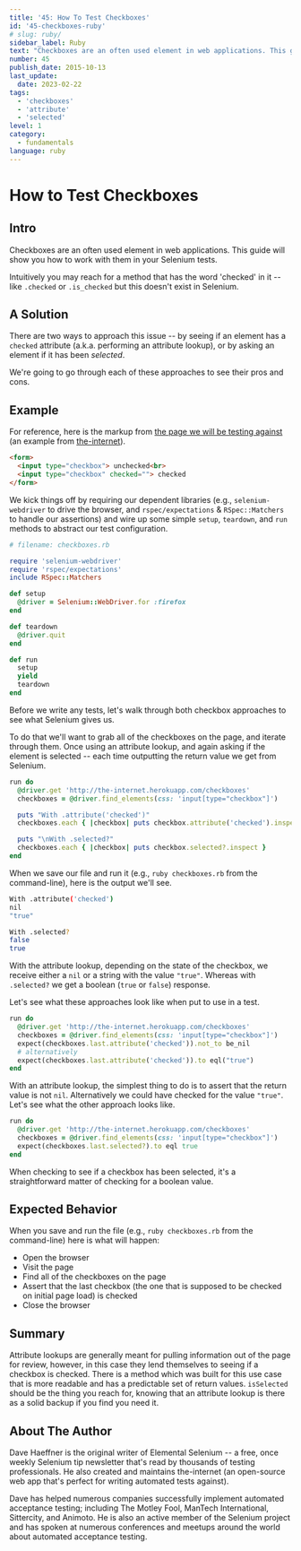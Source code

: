 ```yaml
---
title: '45: How To Test Checkboxes'
id: '45-checkboxes-ruby'
# slug: ruby/
sidebar_label: Ruby 
text: "Checkboxes are an often used element in web applications. This guide will show you how to work with them in your Selenium tests."
number: 45
publish_date: 2015-10-13
last_update:
  date: 2023-02-22
tags:
  - 'checkboxes'
  - 'attribute'
  - 'selected'
level: 1
category:
  - fundamentals
language: ruby
---
```


# How to Test Checkboxes

## Intro

Checkboxes are an often used element in web applications. This guide will show you how to work with them in your Selenium tests.

Intuitively you may reach for a method that has the word 'checked' in it -- like `.checked` or `.is_checked` but this doesn't exist in Selenium.

## A Solution

There are two ways to approach this issue -- by seeing if an element has a `checked` attribute (a.k.a. performing an attribute lookup), or by asking an element if it has been _selected_.

We're going to go through each of these approaches to see their pros and cons.

## Example

For reference, here is the markup from [the page we will be testing against](http://the-internet.herokuapp.com/checkboxes) (an example from [the-internet](https://github.com/tourdedave/the-internet)).

```html
<form>
  <input type="checkbox"> unchecked<br>
  <input type="checkbox" checked=""> checked
</form>
```

We kick things off by requiring our dependent libraries (e.g., `selenium-webdriver` to drive the browser, and `rspec/expectations` & `RSpec::Matchers` to handle our assertions) and wire up some simple `setup`, `teardown`, and `run` methods to abstract our test configuration.

```ruby
# filename: checkboxes.rb

require 'selenium-webdriver'
require 'rspec/expectations'
include RSpec::Matchers

def setup
  @driver = Selenium::WebDriver.for :firefox
end

def teardown
  @driver.quit
end

def run
  setup
  yield
  teardown
end
```

Before we write any tests, let's walk through both checkbox approaches to see what Selenium gives us.

To do that we'll want to grab all of the checkboxes on the page, and iterate through them. Once using an attribute lookup, and again asking if the element is selected -- each time outputting the return value we get from Selenium.

```ruby
run do
  @driver.get 'http://the-internet.herokuapp.com/checkboxes'
  checkboxes = @driver.find_elements(css: 'input[type="checkbox"]')

  puts "With .attribute('checked')"
  checkboxes.each { |checkbox| puts checkbox.attribute('checked').inspect }

  puts "\nWith .selected?"
  checkboxes.each { |checkbox| puts checkbox.selected?.inspect }
end
```

When we save our file and run it (e.g., `ruby checkboxes.rb` from the command-line), here is the output we'll see.

```sh
With .attribute('checked')
nil
"true"

With .selected?
false
true
```

With the attribute lookup, depending on the state of the checkbox, we receive either a `nil` or a string with the value `"true"`. Whereas with `.selected?` we get a boolean (`true` or `false`) response.

Let's see what these approaches look like when put to use in a test.

```ruby
run do
  @driver.get 'http://the-internet.herokuapp.com/checkboxes'
  checkboxes = @driver.find_elements(css: 'input[type="checkbox"]')
  expect(checkboxes.last.attribute('checked')).not_to be_nil
  # alternatively
  expect(checkboxes.last.attribute('checked')).to eql("true")
end
```

With an attribute lookup, the simplest thing to do is to assert that the return value is not `nil`. Alternatively we could have checked for the value `"true"`. Let's see what the other approach looks like.

```ruby
run do
  @driver.get 'http://the-internet.herokuapp.com/checkboxes'
  checkboxes = @driver.find_elements(css: 'input[type="checkbox"]')
  expect(checkboxes.last.selected?).to eql true
end
```

When checking to see if a checkbox has been selected, it's a straightforward matter of checking for a boolean value.

## Expected Behavior

When you save and run the file (e.g., `ruby checkboxes.rb` from the command-line) here is what will happen:

+ Open the browser
+ Visit the page
+ Find all of the checkboxes on the page
+ Assert that the last checkbox (the one that is supposed to be checked on initial page load) is checked
+ Close the browser

## Summary

Attribute lookups are generally meant for pulling information out of the page for review, however, in this case they lend themselves to seeing if a checkbox is checked. There is a method which was built for this use case that is more readable and has a predictable set of return values. `isSelected` should be the thing you reach for, knowing that an attribute lookup is there as a solid backup if you find you need it.

## About The Author

Dave Haeffner is the original writer of Elemental Selenium -- a free, once weekly Selenium tip newsletter that's read by thousands of testing professionals. He also created and maintains the-internet (an open-source web app that's perfect for writing automated tests against).

Dave has helped numerous companies successfully implement automated acceptance testing; including The Motley Fool, ManTech International, Sittercity, and Animoto. He is also an active member of the Selenium project and has spoken at numerous conferences and meetups around the world about automated acceptance testing.
